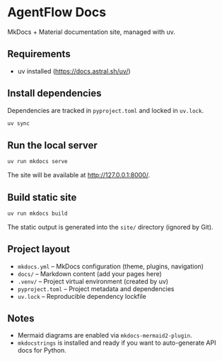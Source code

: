 # AgentFlow Docs

MkDocs + Material documentation site, managed with uv.

## Requirements

- uv installed (https://docs.astral.sh/uv/)

## Install dependencies

Dependencies are tracked in `pyproject.toml` and locked in `uv.lock`.

```bash
uv sync
```

## Run the local server

```bash
uv run mkdocs serve
```

The site will be available at http://127.0.0.1:8000/.

## Build static site

```bash
uv run mkdocs build
```

The static output is generated into the `site/` directory (ignored by Git).

## Project layout

- `mkdocs.yml` – MkDocs configuration (theme, plugins, navigation)
- `docs/` – Markdown content (add your pages here)
- `.venv/` – Project virtual environment (created by uv)
- `pyproject.toml` – Project metadata and dependencies
- `uv.lock` – Reproducible dependency lockfile

## Notes

- Mermaid diagrams are enabled via `mkdocs-mermaid2-plugin`.
- `mkdocstrings` is installed and ready if you want to auto-generate API docs for Python.
